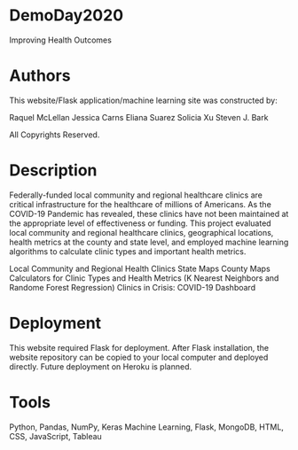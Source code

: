 # DemoDay2020
Improving Health Outcomes

# Authors
This website/Flask application/machine learning site was constructed by:

Raquel McLellan
Jessica Carns
Eliana Suarez
Solicia Xu
Steven J. Bark

All Copyrights Reserved.

# Description
Federally-funded local community and regional healthcare clinics are critical infrastructure for the healthcare of
millions of Americans. As the COVID-19 Pandemic has revealed, these clinics have not been maintained at the appropriate
level of effectiveness or funding. This project evaluated local community and regional healthcare clinics, geographical
locations, health metrics at the county and state level, and employed machine learning algorithms to calculate clinic
types and important health metrics.

Local Community and Regional Health Clinics
State Maps
County Maps
Calculators for Clinic Types and Health Metrics (K Nearest Neighbors and Randome Forest Regression)
Clinics in Crisis: COVID-19 Dashboard

# Deployment
This website required Flask for deployment. After Flask installation, the website repository can be copied to your local
computer and deployed directly. Future deployment on Heroku is planned.

# Tools
Python, Pandas, NumPy, Keras Machine Learning, Flask, MongoDB, HTML, CSS, JavaScript, Tableau